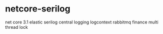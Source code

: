 # netcore-serilog
net core 3.1 elastic serilog
central logging
logcontext
rabbitmq
finance multi thread lock
